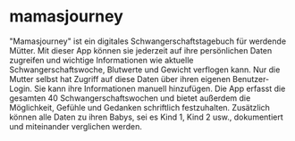 # mamasjourney 
"Mamasjourney" ist ein digitales Schwangerschaftstagebuch für werdende Mütter. Mit dieser App können sie jederzeit auf ihre persönlichen Daten zugreifen und wichtige Informationen wie aktuelle Schwangerschaftswoche, Blutwerte und Gewicht verflogen kann. Nur die Mutter selbst hat Zugriff auf diese Daten über ihren eigenen Benutzer-Login. Sie kann ihre Informationen manuell hinzufügen.
Die App erfasst die gesamten 40 Schwangerschaftswochen und bietet außerdem die Möglichkeit, Gefühle und Gedanken schriftlich festzuhalten. Zusätzlich können alle Daten zu ihren Babys, sei es Kind 1, Kind 2 usw., dokumentiert und miteinander verglichen werden.







